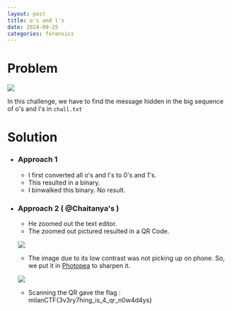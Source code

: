 ```yaml
---
layout: post
title: o's and l's
date: 2024-09-25
categories: forensics 
---
```


# Problem

![](../../../../assets/ol-1.png)

In this challenge, we have to find the message hidden in the big sequence of o's and l's in `chall.txt`

# Solution

- ### Approach 1

  - I first converted all o's and l's to 0's and 1's.
  - This resulted in a binary.
  - I binwalked this binary. No result.

- ### Approach 2 ( @Chaitanya's )

  - He zoomed out the text editor.
  - The zoomed out pictured resulted in a QR Code.
  
  ![](../../../../assets/ol-2.png)

  - The image due to its low contrast was not picking up on phone. So, we put it in [Photopea](https://photopea.com) to sharpen it.

  ![](../../../../assets/ol-3.png)

  - Scanning the QR gave the flag : milanCTF{3v3ry7hing_is_4_qr_n0w4d4ys}
  
